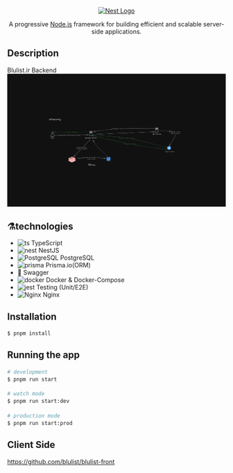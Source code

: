 <p align="center">
  <a href="http://nestjs.com/" target="blank"><img src="https://nestjs.com/img/logo-small.svg" width="200" alt="Nest Logo" /></a>
</p>

[circleci-image]: https://img.shields.io/circleci/build/github/nestjs/nest/master?token=abc123def456
[circleci-url]: https://circleci.com/gh/nestjs/nest
  <p align="center">A progressive <a href="http://nodejs.org" target="_blank">Node.js</a> framework for building efficient and scalable server-side applications.</p>

## Description
Blulist.ir Backend
![Alt text](.github/assets/di-stream.png)
## ⚗️technologies

<ul>
    <li> <img alt="ts"  src="https://skillicons.dev/icons?i=ts" width="20" height="20" /> TypeScript</li>
    <li> <img alt="nest"  src="https://skillicons.dev/icons?i=nest" width="20" height="20" /> NestJS </li>
    <li> <img alt="PostgreSQL"  src="https://skillicons.dev/icons?i=postgresql " width="20" height="20" /> PostgreSQL  </li>
    <li> <img alt="prisma"  src="https://skillicons.dev/icons?i=prisma" width="20" height="20" /> Prisma.io(ORM) </li>
    <li> 📒 Swagger </li>
    <li> <img alt="docker"  src="https://skillicons.dev/icons?i=docker" width="20" height="20" /> Docker & Docker-Compose </li>
    <li> <img alt="jest"  src="https://skillicons.dev/icons?i=jest" width="20" height="20" />  Testing (Unit/E2E) </li>
    <li> <img alt="Nginx"  src="https://skillicons.dev/icons?i=nginx" width="20" height="20" />  Nginx </li>
</ul>

## Installation

```bash
$ pnpm install
```

## Running the app

```bash
# development
$ pnpm run start

# watch mode
$ pnpm run start:dev

# production mode
$ pnpm run start:prod
```

## Client Side
https://github.com/blulist/blulist-front